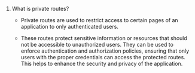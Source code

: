 1. What is private routes?
	- Private routes are used to restrict access to certain pages of an application to only authenticated users. 

	- These routes protect sensitive information or resources that should not be accessible to unauthorized users. They can be used to enforce authentication and authorization policies, ensuring that only users with the proper credentials can access the protected routes. This helps to enhance the security and privacy of the application.